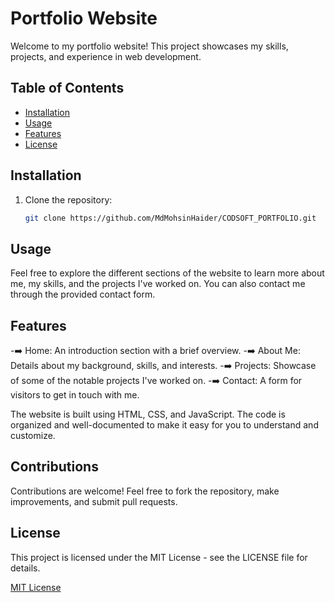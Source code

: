 # Portfolio Website

Welcome to my portfolio website! This project showcases my skills, projects, and experience in web development.

## Table of Contents
- [Installation](#installation)
- [Usage](#usage)
- [Features](#features)
- [License](#license)

## Installation
1. Clone the repository:
   ```bash
   git clone https://github.com/MdMohsinHaider/CODSOFT_PORTFOLIO.git


## Usage
Feel free to explore the different sections of the website to learn more about me, my skills, and the projects I've worked on. You can also contact me through the provided contact form.

## Features
-➡️ Home: An introduction section with a brief overview.
-➡️ About Me: Details about my background, skills, and interests.
-➡️ Projects: Showcase of some of the notable projects I've worked on.
-➡️ Contact: A form for visitors to get in touch with me.

The website is built using HTML, CSS, and JavaScript. The code is organized and well-documented to make it easy for you to understand and customize.

## Contributions
Contributions are welcome! Feel free to fork the repository, make improvements, and submit pull requests.

## License

This project is licensed under the MIT License - see the LICENSE file for details.

[MIT License](LICENSE)

